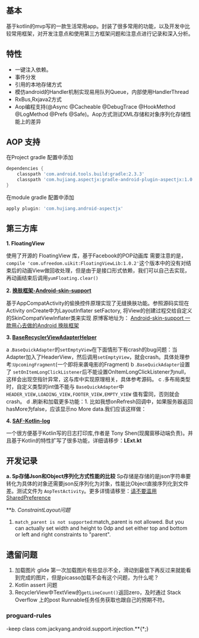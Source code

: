 ## 基本
基于kotlin的mvp写的一款生活常用app。封装了很多常用的功能，以及开发中比较常用框架，对开发注意点和使用第三方框架问题和注意点进行记录和深入分析。

## 特性
- 一键注入依赖。
- 事件分发
- 引用的本地存储方式
- 模仿android的Handler机制实现易用队列Queue，内部使用HandlerThread
- RxBus,Rxjava2方式
- Aop编程支持(@Async @Cacheable @DebugTrace @HookMethod @LogMethod @Prefs @Safe)。Aop方式测试XML存储和对象序列化存储性能上的差异

## AOP 支持
在Project gradle 配置中添加
```groovy
dependencies {
    classpath 'com.android.tools.build:gradle:2.3.3'
    classpath 'com.hujiang.aspectjx:gradle-android-plugin-aspectjx:1.0.10'
}
```

在module gradle 配置中添加
```gradle
apply plugin: 'com.hujiang.android-aspectjx'
```


## 第三方库
**1. FloatingView**

使用了开源的 FloatingView 库，基于Facebook的POP动画库
需要注意的是，`compile 'com.ufreedom.uikit:FloatingViewLib:1.0.2'`这个版本中的没有对结束后的动画View做回收处理，但是由于是接口形式依赖，我们可以自己去实现，再动画结束后调用`yumFloating.clear()`

**2. [换肤框架-Android-skin-support](https://github.com/ximsfei/Android-skin-support#%E5%BA%94%E7%94%A8%E5%86%85%E6%8D%A2%E8%82%A4)**

基于AppCompatActivity的偷换控件原理实现了无缝换肤功能。参照源码实现在Activity onCreate中为LayoutInflater setFactory, 将View的创建过程交给自定义的SkinCompatViewInflater类来实现
原博客地址为： [Android-skin-support 一款用心去做的Android 换肤框架](http://blog.csdn.net/ximsfei/article/details/54586827)

**3. [BaseRecyclerViewAdapterHelper](https://github.com/CymChad/BaseRecyclerViewAdapterHelper)**

a .`BaseQuickAdapter`的`setEmptyView`在下面情形下有crash的bug问题：当Adapter加入了HeaderView，然后调用`setEmptyView`，就会crash。具体处理参考:`UpcomingFragment`(一个即将来袭电影的Fragment)
b .`BaseQuickAdapter`设置了 `setOnItemLongClickListener`后不能设置OnItemLongClickListener为null，这样会出现空指针异常，这与库中实现原理相关，具体参考源码。
c .多布局类型时，自定义类型的int值不能与 `BaseQuickAdapter`中 `HEADER_VIEW,LOADING_VIEW,FOOTER_VIEW,EMPTY_VIEW` 值有雷同，否则就会crash。
d .刷新和加载更多功能：1. 比如我想onRefresh回调中，如果服务器返回hasMore为false，应该显示no More
data.我们应该这样做：



**4. [SAF-Kotlin-log](https://github.com/fengzhizi715/SAF-Kotlin-log)**

一个很方便基于Kotlin写的日志打印库,作者是 Tony Shen(现魔窗移动端负责)。并且基于Kotlin的特性扩写了很多功能，详细请移步：**LExt.kt**

## 开发记录
**a. Sp存储Json和Object序列化方式性能的比较**
Sp存储是存储的是json字符串要转化为具体的对象还需要json反序列化为对象，性能比Object直接序列化到文件差。测试文件为 `AopTestActivity`。更多详情请移至：[请不要滥用SharedPreference](https://zhuanlan.zhihu.com/p/22913991)

***b. ConstraintLayout问题*
1. `match_parent is not supported`:match_parent is not allowed. But you can actually set width and height to 0dp and set either top and bottom or left and right constraints to "parent".

## 遗留问题
1. 加载图片
glide 第一次加载图片有些显示不全，滑动到最低下再反过来就能看到完成的图片，但是picasso加载不会有这个问题，为什么呢？
2. Kotlin assert 问题
3. RecyclerView中TextView的`getLineCount()`返回zero，及时通过 Stack Overflow 上的post Runnable任务任务获取也跟自己的预期不符。

### proguard-rules
-keep class com.jackyang.android.support.injection.**{*;}